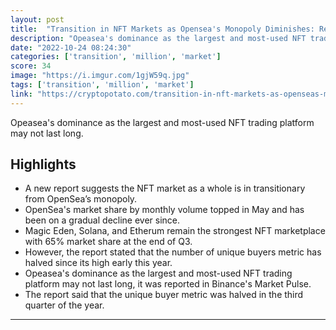 ```yaml
---
layout: post
title:  "Transition in NFT Markets as Opensea's Monopoly Diminishes: Report"
description: "Opeasea's dominance as the largest and most-used NFT trading platform may not last long."
date: "2022-10-24 08:24:30"
categories: ['transition', 'million', 'market']
score: 34
image: "https://i.imgur.com/1gjW59q.jpg"
tags: ['transition', 'million', 'market']
link: "https://cryptopotato.com/transition-in-nft-markets-as-openseas-monopoly-diminishes-report/"
---
```


Opeasea's dominance as the largest and most-used NFT trading platform may not last long.

## Highlights

- A new report suggests the NFT market as a whole is in transitionary from OpenSea’s monopoly.
- OpenSea's market share by monthly volume topped in May and has been on a gradual decline ever since.
- Magic Eden, Solana, and Etherum remain the strongest NFT marketplace with 65% market share at the end of Q3.
- However, the report stated that the number of unique buyers metric has halved since its high early this year.
- Opeasea's dominance as the largest and most-used NFT trading platform may not last long, it was reported in Binance's Market Pulse.
- The report said that the unique buyer metric was halved in the third quarter of the year.

---
